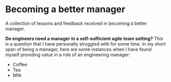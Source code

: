 # Becoming a better manager
A collection of lessons and feedback received in becoming a better manager.

<b>Do engineers need a manager in a self-sufficient agile team setting?</b>
This is a question that I have personally struggled with for some time. In my short span of being a manager, here are some instances when I have found myself providing value in a role of an engineering manager:
<ul>
  <li>Coffee</li>
  <li>Tea</li>
  <li>Milk</li>
</ul>  


